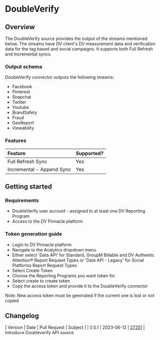 # DoubleVerify

## Overview

The DoubleVerify source provides the output of the streams mentioned below. The streams have DV client's DV measurement data and verification data for the tag based and social campaigns. It supports both Full Refresh and Incremental syncs. 

### Output schema

DoubleVerify connector outputs the following streams:

* Facebook
* Pinterest
* Snapchat
* Twitter
* Youtube
* BrandSafety
* Fraud
* GeoReport
* Viewability

### Features

| Feature | Supported? |
| :--- | :--- |
| Full Refresh Sync | Yes |
| Incremental - Append Sync | Yes |


## Getting started

### Requirements

* DoubleVerify user account - assigned to at least one DV Reporting Program
* Access to the DV Pinnacle platform

### Token generation guide

- Login to DV Pinnacle platform
- Navigate to the Analytics dropdown menu
- Either select 'Data API' for Standard, GroupM Billable and DV Authentic Attention® Report Request Types or 'Data API - Legacy' for Social Platforms Report Request Types
- Select Create Token
- Choose the Reporting Programs you want token for
- Select create to create token
- Copy the access token and provide it to the DoubleVerify connector

Note: New access token must be geenrated if the current one is lost or not copied

## Changelog

| Version | Date | Pull Request | Subject |
| 0.0.1   | 2023-06-12 | [27251](https://github.com/airbytehq/airbyte/pull/27251) | Introduce Doubleverify API source 